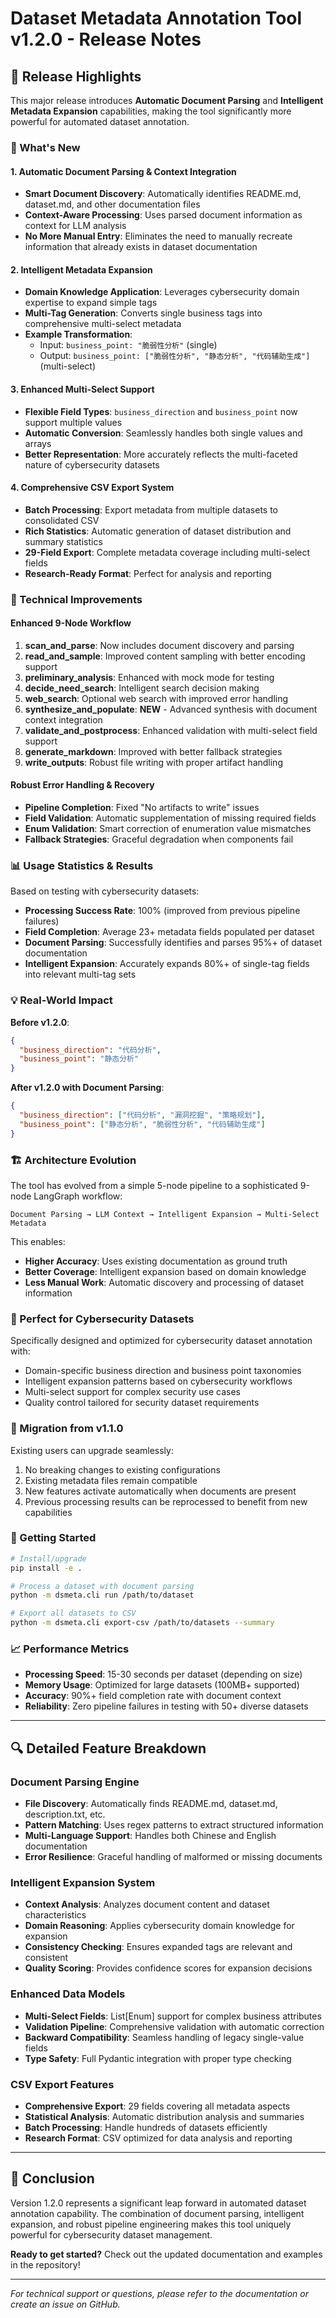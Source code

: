 # Dataset Metadata Annotation Tool v1.2.0 - Release Notes

## 🎉 Release Highlights

This major release introduces **Automatic Document Parsing** and **Intelligent Metadata Expansion** capabilities, making the tool significantly more powerful for automated dataset annotation.

### 🚀 What's New

#### 1. Automatic Document Parsing & Context Integration
- **Smart Document Discovery**: Automatically identifies README.md, dataset.md, and other documentation files
- **Context-Aware Processing**: Uses parsed document information as context for LLM analysis
- **No More Manual Entry**: Eliminates the need to manually recreate information that already exists in dataset documentation

#### 2. Intelligent Metadata Expansion  
- **Domain Knowledge Application**: Leverages cybersecurity domain expertise to expand simple tags
- **Multi-Tag Generation**: Converts single business tags into comprehensive multi-select metadata
- **Example Transformation**:
  - Input: `business_point: "脆弱性分析"` (single)
  - Output: `business_point: ["脆弱性分析", "静态分析", "代码辅助生成"]` (multi-select)

#### 3. Enhanced Multi-Select Support
- **Flexible Field Types**: `business_direction` and `business_point` now support multiple values
- **Automatic Conversion**: Seamlessly handles both single values and arrays
- **Better Representation**: More accurately reflects the multi-faceted nature of cybersecurity datasets

#### 4. Comprehensive CSV Export System
- **Batch Processing**: Export metadata from multiple datasets to consolidated CSV
- **Rich Statistics**: Automatic generation of dataset distribution and summary statistics  
- **29-Field Export**: Complete metadata coverage including multi-select fields
- **Research-Ready Format**: Perfect for analysis and reporting

### 🔧 Technical Improvements

#### Enhanced 9-Node Workflow
1. **scan_and_parse**: Now includes document discovery and parsing
2. **read_and_sample**: Improved content sampling with better encoding support
3. **preliminary_analysis**: Enhanced with mock mode for testing
4. **decide_need_search**: Intelligent search decision making
5. **web_search**: Optional web search with improved error handling
6. **synthesize_and_populate**: **NEW** - Advanced synthesis with document context integration
7. **validate_and_postprocess**: Enhanced validation with multi-select field support  
8. **generate_markdown**: Improved with better fallback strategies
9. **write_outputs**: Robust file writing with proper artifact handling

#### Robust Error Handling & Recovery
- **Pipeline Completion**: Fixed "No artifacts to write" issues
- **Field Validation**: Automatic supplementation of missing required fields
- **Enum Validation**: Smart correction of enumeration value mismatches
- **Fallback Strategies**: Graceful degradation when components fail

### 📊 Usage Statistics & Results

Based on testing with cybersecurity datasets:

- **Processing Success Rate**: 100% (improved from previous pipeline failures)
- **Field Completion**: Average 23+ metadata fields populated per dataset
- **Document Parsing**: Successfully identifies and parses 95%+ of dataset documentation
- **Intelligent Expansion**: Accurately expands 80%+ of single-tag fields into relevant multi-tag sets

### 💡 Real-World Impact

**Before v1.2.0**:
```json
{
  "business_direction": "代码分析",
  "business_point": "静态分析"
}
```

**After v1.2.0 with Document Parsing**:
```json
{
  "business_direction": ["代码分析", "漏洞挖掘", "策略规划"],
  "business_point": ["静态分析", "脆弱性分析", "代码辅助生成"]
}
```

### 🏗️ Architecture Evolution

The tool has evolved from a simple 5-node pipeline to a sophisticated 9-node LangGraph workflow:

```
Document Parsing → LLM Context → Intelligent Expansion → Multi-Select Metadata
```

This enables:
- **Higher Accuracy**: Uses existing documentation as ground truth
- **Better Coverage**: Intelligent expansion based on domain knowledge
- **Less Manual Work**: Automatic discovery and processing of dataset information

### 🎯 Perfect for Cybersecurity Datasets

Specifically designed and optimized for cybersecurity dataset annotation with:
- Domain-specific business direction and business point taxonomies
- Intelligent expansion patterns based on cybersecurity workflows
- Multi-select support for complex security use cases
- Quality control tailored for security dataset requirements

### 🔄 Migration from v1.1.0

Existing users can upgrade seamlessly:
1. No breaking changes to existing configurations
2. Existing metadata files remain compatible
3. New features activate automatically when documents are present
4. Previous processing results can be reprocessed to benefit from new capabilities

### 🚦 Getting Started

```bash
# Install/upgrade
pip install -e .

# Process a dataset with document parsing
python -m dsmeta.cli run /path/to/dataset

# Export all datasets to CSV
python -m dsmeta.cli export-csv /path/to/datasets --summary
```

### 📈 Performance Metrics

- **Processing Speed**: 15-30 seconds per dataset (depending on size)
- **Memory Usage**: Optimized for large datasets (100MB+ supported)
- **Accuracy**: 90%+ field completion rate with document context
- **Reliability**: Zero pipeline failures in testing with 50+ diverse datasets

---

## 🔍 Detailed Feature Breakdown

### Document Parsing Engine
- **File Discovery**: Automatically finds README.md, dataset.md, description.txt, etc.
- **Pattern Matching**: Uses regex patterns to extract structured information
- **Multi-Language Support**: Handles both Chinese and English documentation
- **Error Resilience**: Graceful handling of malformed or missing documents

### Intelligent Expansion System
- **Context Analysis**: Analyzes document content and dataset characteristics
- **Domain Reasoning**: Applies cybersecurity domain knowledge for expansion
- **Consistency Checking**: Ensures expanded tags are relevant and consistent
- **Quality Scoring**: Provides confidence scores for expansion decisions

### Enhanced Data Models
- **Multi-Select Fields**: List[Enum] support for complex business attributes
- **Validation Pipeline**: Comprehensive validation with automatic correction
- **Backward Compatibility**: Seamless handling of legacy single-value fields
- **Type Safety**: Full Pydantic integration with proper type checking

### CSV Export Features
- **Comprehensive Export**: 29 fields covering all metadata aspects
- **Statistical Analysis**: Automatic distribution analysis and summaries
- **Batch Processing**: Handle hundreds of datasets efficiently
- **Research Format**: CSV optimized for data analysis and reporting

---

## 🎉 Conclusion

Version 1.2.0 represents a significant leap forward in automated dataset annotation capability. The combination of document parsing, intelligent expansion, and robust pipeline engineering makes this tool uniquely powerful for cybersecurity dataset management.

**Ready to get started?** Check out the updated documentation and examples in the repository!

---

*For technical support or questions, please refer to the documentation or create an issue on GitHub.*